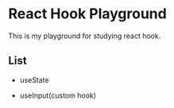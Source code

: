 # React Hook Playground

This is my playground for studying react hook.

## List

- useState

- useInput(custom hook)
